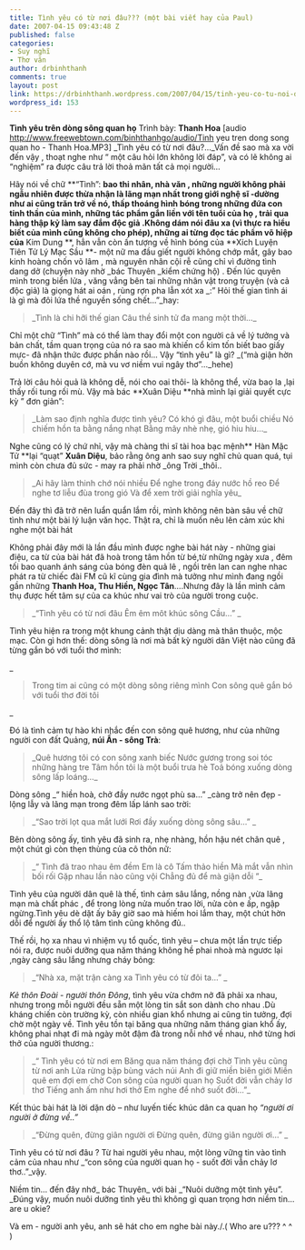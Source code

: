 ```yaml
---
title: Tình yêu có từ nơi đâu??? (một bài viết hay của Paul)
date: 2007-04-15 09:43:48 Z
published: false
categories:
- Suy nghĩ
- Thơ văn
author: drbinhthanh
comments: true
layout: post
link: https://drbinhthanh.wordpress.com/2007/04/15/tinh-yeu-co-tu-noi-dau/
wordpress_id: 153
---
```


**Tình yêu trên dòng sông quan họ**
Trình bày: **Thanh Hoa**
[audio http://www.freewebtown.com/binhthanhgo/audio/Tinh yeu tren dong song quan ho - Thanh Hoa.MP3]
_Tình yêu có từ nơi đâu?..._Vấn đề sao mà xa vời đến vậy , thoạt nghe như “ một câu hỏi lớn không lời đáp”, và có lẽ không ai “nghiệm” ra được câu trả lời thoả mãn tất cả mọi người…

Hãy nói về chữ **“Tình”: **bao thi nhân, nhà văn , những người không phải ngẫu nhiên được thừa nhận là lãng mạn nhất trong giới nghệ sĩ -dường như ai cũng trăn trở về nó, thấp thoáng hình bóng trong những đứa con tinh thần của mình, những tác phẩm gắn liền với tên tuổi của họ , trải qua hàng thập kỷ làm say đắm độc giả .Không dám nói đâu xa (vì thực ra hiểu biết của mình cũng không cho phép), những ai từng đọc tác phẩm võ hiệp của** Kim Dung **, hẳn vẫn còn ấn tượng về hình bóng của **Xích Luyện Tiên Tử Lý Mạc Sầu **- một nữ ma đầu giết người không chớp mắt, gây bao kinh hoàng chốn võ lâm , mà nguyên nhân cội rễ cũng chỉ vì đường tình dang dở (chuyện này nhờ _bác Thuyên _kiểm chứng hộ) . Đến lúc quyên mình trong biển lửa , văng vẳng bên tai những nhân vật trong truyện (và cả độc giả) là giọng hát ai oán , rùng rợn pha lẫn xót xa _:” Hỏi thế gian tình ái là gì mà đôi lứa thề nguyền sống chết…”_hay:



<blockquote>_Tình là chi hỡi thế gian
Câu thề sinh tử đa mang một thời…_</blockquote>



Chỉ một chữ “Tình” mà có thể làm thay đổi một con người cả về lý tưởng và bản chất, tầm quan trọng của nó ra sao mà khiến cổ kim tốn biết bao giấy mực- đã nhận thức được phần nào rồi… Vậy “tình yêu” là gì? _(“mà giận hờn buồn không duyên cớ, mà vu vơ niềm vui ngây thơ”…_hehe)

Trả lời câu hỏi quả là không dễ, nói cho oai thôi- là không thể, vừa bao la ,lại thấy rối tung rối mù. Vậy mà bác **Xuân Diệu **nhà mình lại giải quyết cực kỳ ” đơn giản”:



<blockquote>_Làm sao định nghĩa được tình yêu?
Có khó gì đâu, một buổi chiều
Nó chiếm hồn ta bằng nắng nhạt
Bằng mây nhè nhẹ, gió hiu hiu…_</blockquote>



Nghe cũng có lý chứ nhỉ, vậy mà chàng thi sĩ tài hoa bạc mệnh** Hàn Mặc Tử **lại “quạt” **Xuân Diệu**, bảo rằng ông anh sao suy nghĩ chủ quan quá, tụi mình còn chưa đủ sức - may ra phải nhờ _ông Trời _thôi..



<blockquote>_Ai hãy làm thinh chớ nói nhiều
Để nghe trong đáy nước hồ reo 
Để nghe tơ liễu đùa trong gió
Và để xem trời giải nghĩa yêu_</blockquote>



Đến đây thì đã trở nên luẩn quẩn lắm rồi, mình không nên bàn sâu về chữ tình như một bài lý luận văn học. Thật ra, chỉ là muốn nêu lên cảm xúc khi nghe một bài hát

Không phải đây mới là lần đầu mình được nghe bài hát này - những giai điệu, ca từ của bài hát đã hoà trong tâm hồn từ bé,từ những ngày xưa , đêm tối bao quanh ánh sáng của bóng đèn quả lê , ngồi trên lan can nghe nhac phát ra từ chiếc đài FM cũ kĩ cùng gia đình mà tưởng như mình đang ngồi gần những **Thanh Hoa, Thu Hiền, Ngọc Tân**….Nhưng đây là lần mình cảm thụ được hết tâm sự của ca khúc như vai trò của người trong cuộc.



<blockquote>_“Tình yêu có từ nơi đâu 
Êm êm môt khúc sông Cầu…” _</blockquote>



Tình yêu hiện ra trong một khung cảnh thật dịu dàng mà thân thuộc, mộc mạc. Còn gì hơn thế: dòng sông là nơi mà bất kỳ người dân Việt nào cũng đã từng gắn bó với tuổi thơ mình:

_


<blockquote>Trong tim ai cũng có một dòng sông riêng mình
Con sông quê gắn bó với tuổi thơ đời tôi</blockquote>

_

Đó là tình cảm tự hào khi nhắc đến con sông quê hương, như của những người con đất Quảng, **núi Ấn - sông Trà**:



<blockquote>_Quê hương tôi có con sông xanh biếc
Nước gương trong soi tóc những hàng tre
Tâm hồn tôi là một buổi trưa hè
Toả bóng xuống dòng sông lấp loáng…_</blockquote>



Dòng sông _“ hiền hoà, chở đầy nước ngọt phù sa…” _càng trở nên đẹp - lộng lẫy và lãng mạn trong đêm lấp lánh sao trời:



<blockquote>_“Sao trời lọt qua mắt lưới
Rơi đầy xuống dòng sông sâu…” _</blockquote>



Bên dòng sông ấy, tình yêu đã sinh ra, nhẹ nhàng, hồn hậu nét chân quê , một chút gì còn thẹn thùng của cô thôn nữ:



<blockquote>_“ Tình đã trao nhau êm đềm 
Em là cô Tấm thảo hiền
Mà mắt vẫn nhìn bối rối
Gặp nhau lần nào cũng vội
Chẳng đủ để mà giận dỗi ”_</blockquote>



Tình yêu của người dân quê là thế, tình cảm sâu lắng, nồng nàn ,vừa lãng mạn mà chất phác , để trong lòng nửa muốn trao lời, nửa còn e ấp, ngập ngừng.Tình yêu dè dặt ấy bây giờ sao mà hiếm hoi lắm thay, một chút hờn dỗi để người ấy thổ lộ tâm tình cũng không đủ..

Thế rồi, họ xa nhau vì nhiệm vụ tổ quốc, tình yêu – chưa một lần trực tiếp nói ra, được nuôi dưỡng qua năm tháng không hề phai nhoà mà ngươc lại ,ngày càng sâu lắng nhưng cháy bỏng:



<blockquote>_“Nhà xa, mặt trận càng xa
Tình yêu có từ đôi ta…” _</blockquote>



_Kẻ thôn Đoài - người thôn Đông_, tình yêu vừa chớm nở đã phải xa nhau, nhưng trong mỗi người đều sẵn một lòng tin sắt son dành cho nhau .Dù kháng chiến còn trường kỳ, còn nhiều gian khổ nhưng ai cũng tin tưởng, đợi chờ một ngày về. Tình yêu tồn tại băng qua những năm tháng gian khổ ấy, không phai nhạt đi mà ngày môt đậm đà trong nỗi nhớ về nhau, nhớ từng hơi thở của người thương.:



<blockquote>_“ Tình yêu có từ nơi em
Băng qua năm tháng đợi chờ
Tình yêu cũng từ nơi anh
Lửa rừng bập bùng vách núi
Anh đi giữ miền biên giới
Miền quê em đợi em chờ
Con sông của người quan họ
Suốt đời vẫn chảy lơ thơ
Tiếng anh ấm như hơi thở
Em nghe để nhớ suốt đời…”_</blockquote>



Kết thúc bài hát là lời dặn dò – như luyến tiếc khúc dân ca quan họ _“người ơi người ở đừng về..”_



<blockquote>_“Đừng quên, đừng giân người ơi
Đừng quên, đừng giân người ơi…” _</blockquote>



Tình yêu có từ nơi đâu ? Từ hai người yêu nhau, một lòng vững tin vào tình cảm của nhau như _“con sông của người quan họ - suốt đời vẫn chảy lơ thơ..”_vậy.

Niềm tin... đến đây nhớ_ bác Thuyên_ với bài _“Nuôi dưỡng một tình yêu”. _Đúng vậy, muốn nuôi dưỡng tình yêu thì không gì quan trọng hơn niềm tin…are u okie?

Và em - người anh yêu, anh sẽ hát cho em nghe bài này./.( Who are u??? ^ ^ )
